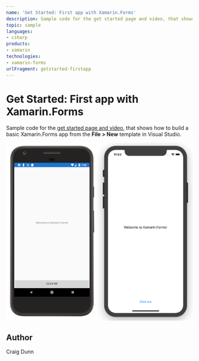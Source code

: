 ```yaml
---
name: 'Get Started: First app with Xamarin.Forms'
description: Sample code for the get started page and video, that shows how to build a basic Xamarin.Forms app from the File > New template in Visual Studio. !Screenshots of the sample on Android and iOS
topic: sample
languages:
- csharp
products:
- xamarin
technologies:
- xamarin-forms
urlFragment: getstarted-firstapp
---
```

Get Started: First app with Xamarin.Forms
======

Sample code for the [get started page and video](https://docs.microsoft.com/xamarin/xamarin-forms/get-started/first-app/), that shows how to build a basic Xamarin.Forms app from the **File > New** template in Visual Studio.

![Screenshots of the sample on Android and iOS](Screenshots/all.png)

Author
------

Craig Dunn
